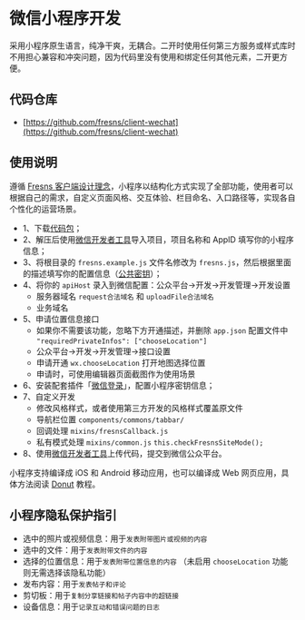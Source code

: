 # 微信小程序开发

采用小程序原生语言，纯净干爽，无耦合。二开时使用任何第三方服务或样式库时不用担心兼容和冲突问题，因为代码里没有使用和绑定任何其他元素，二开更方便。

## 代码仓库

- [https://github.com/fresns/client-wechat](https://github.com/fresns/client-wechat)

## 使用说明

遵循 [Fresns 客户端设计理念](../../guide/idea.md)，小程序以结构化方式实现了全部功能，使用者可以根据自己的需求，自定义页面风格、交互体验、栏目命名、入口路径等，实现各自个性化的运营场景。

- 1、下载[代码包](https://github.com/fresns/client-wechat/releases)；
- 2、解压后使用[微信开发者工具](https://developers.weixin.qq.com/miniprogram/dev/devtools/download.html)导入项目，项目名称和 AppID 填写你的小程序信息；
- 3、将根目录的 `fresns.example.js` 文件名修改为 `fresns.js`，然后根据里面的描述填写你的配置信息（[公共密钥](../index.md#公共密钥)）；
- 4、将你的 `apiHost` 录入到微信配置：公众平台->开发->开发管理->开发设置
    - 服务器域名 `request合法域名` 和 `uploadFile合法域名`
    - 业务域名
- 5、申请位置信息接口
    - 如果你不需要该功能，忽略下方开通描述，并删除 `app.json` 配置文件中 `"requiredPrivateInfos": ["chooseLocation"]`
    - 公众平台->开发->开发管理->接口设置
    - 申请开通 `wx.chooseLocation` 打开地图选择位置
    - 申请时，可使用编辑器页面截图作为使用场景
- 6、安装配套插件「[微信登录](https://marketplace.fresns.com/open-source/detail/WeChatLogin)」，配置小程序密钥信息；
- 7、自定义开发
    - 修改风格样式，或者使用第三方开发的风格样式覆盖原文件
    - 导航栏位置 `components/commons/tabbar/`
    - 回调处理 `mixins/fresnsCallback.js`
    - 私有模式处理 `mixins/common.js` `this.checkFresnsSiteMode();`
- 8、使用[微信开发者工具](https://developers.weixin.qq.com/miniprogram/dev/devtools/download.html)上传代码，提交到微信公众平台。

小程序支持编译成 iOS 和 Android 移动应用，也可以编译成 Web 网页应用，具体方法阅读 [Donut](https://dev.weixin.qq.com/) 教程。

## 小程序隐私保护指引

- 选中的照片或视频信息：用于`发表附带图片或视频的内容`
- 选中的文件：用于`发表附带文件的内容`
- 选择的位置信息：用于`发表附带位置信息的内容` （未启用 `chooseLocation` 功能则无需选择该隐私功能）
- 发布内容：用于`发表帖子和评论`
- 剪切板：用于`复制分享链接和帖子内容中的超链接`
- 设备信息：用于`记录互动和错误问题的日志`
